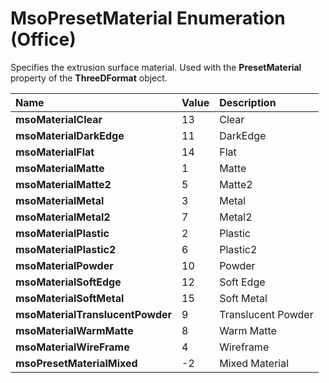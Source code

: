 
# MsoPresetMaterial Enumeration (Office)

Specifies the extrusion surface material. Used with the  **PresetMaterial** property of the **ThreeDFormat** object.



|**Name**|**Value**|**Description**|
|:-----|:-----|:-----|
| **msoMaterialClear**|13|Clear|
| **msoMaterialDarkEdge**|11|DarkEdge|
| **msoMaterialFlat**|14|Flat|
| **msoMaterialMatte**|1|Matte|
| **msoMaterialMatte2**|5|Matte2|
| **msoMaterialMetal**|3|Metal|
| **msoMaterialMetal2**|7|Metal2|
| **msoMaterialPlastic**|2|Plastic|
| **msoMaterialPlastic2**|6|Plastic2|
| **msoMaterialPowder**|10|Powder|
| **msoMaterialSoftEdge**|12|Soft Edge|
| **msoMaterialSoftMetal**|15|Soft Metal|
| **msoMaterialTranslucentPowder**|9|Translucent Powder|
| **msoMaterialWarmMatte**|8|Warm Matte|
| **msoMaterialWireFrame**|4|Wireframe|
| **msoPresetMaterialMixed**|-2|Mixed Material|
